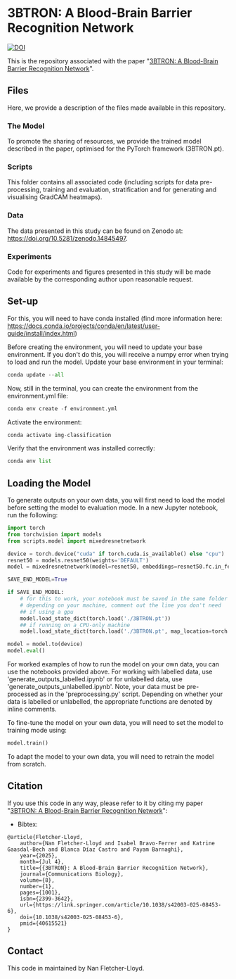 # 3BTRON: A Blood-Brain Barrier Recognition Network

[![DOI](https://zenodo.org/badge/930454393.svg)](https://doi.org/10.5281/zenodo.15682541)

This is the repository associated with the paper "[3BTRON: A Blood-Brain Barrier Recognition Network](https://doi.org/10.1038/s42003-025-08453-6)". 

## Files

Here, we provide a description of the files made available in this repository.

### The Model

To promote the sharing of resources, we provide the trained model described in the paper, optimised for the PyTorch framework (3BTRON.pt).

### Scripts

This folder contains all associated code (including scripts for data pre-processing, training and evaluation, stratification and for generating and visualising GradCAM heatmaps).

### Data

The data presented in this study can be found on Zenodo at: https://doi.org/10.5281/zenodo.14845497.

### Experiments

Code for experiments and figures presented in this study will be made available by the corresponding author upon reasonable request. 

## Set-up

For this, you will need to have conda installed (find more information here: https://docs.conda.io/projects/conda/en/latest/user-guide/install/index.html)

Before creating the environment, you will need to update your base environment. If you don't do this, you will receive a numpy error when trying to load and run the model. Update your base environment in your terminal:
```python
conda update --all
```

Now, still in the terminal, you can create the environment from the environment.yml file:
```python
conda env create -f environment.yml
```

Activate the environment: 
```python
conda activate img-classification
```

Verify that the environment was installed correctly:
```python
conda env list
```

## Loading the Model

To generate outputs on your own data, you will first need to load the model before setting the model to evaluation mode. In a new Jupyter notebook, run the following:
```python
import torch
from torchvision import models
from scripts.model import mixedresnetnetwork

device = torch.device("cuda" if torch.cuda.is_available() else "cpu")
resnet50 = models.resnet50(weights='DEFAULT')
model = mixedresnetnetwork(model=resnet50, embeddings=resnet50.fc.in_features)

SAVE_END_MODEL=True

if SAVE_END_MODEL:
	# for this to work, your notebook must be saved in the same folder as '3BTRON.pt' and the 'scripts' folder.
	# depending on your machine, comment out the line you don't need
    ## if using a gpu
    model.load_state_dict(torch.load('./3BTRON.pt')) 
    ## if running on a CPU-only machine
    model.load_state_dict(torch.load('./3BTRON.pt', map_location=torch.device('cpu'))) 

model = model.to(device)
model.eval()
```
For worked examples of how to run the model on your own data, you can use the notebooks provided above. For working with labelled data, use 'generate_outputs_labelled.ipynb' or for unlabelled data, use 'generate_outputs_unlabelled.ipynb'. Note, your data must be pre-processed as in the 'preprocessing.py' script. Depending on whether your data is labelled or unlabelled, the appropriate functions are denoted by inline comments. 

To fine-tune the model on your own data, you will need to set the model to training mode using:
```python
model.train()
```
To adapt the model to your own data, you will need to retrain the model from scratch.

## Citation

If you use this code in any way, please refer to it by citing my paper "[3BTRON: A Blood-Brain Barrier Recognition Network](https://doi.org/10.1038/s42003-025-08453-6)": 

- Bibtex:
```
@article{Fletcher-Lloyd,
	author={Nan Fletcher-Lloyd and Isabel Bravo-Ferrer and Katrine Gaasdal-Bech and Blanca Díaz Castro and Payam Barnaghi},
	year={2025},
    month={Jul 4},
	title={{3BTRON}: A Blood-Brain Barrier Recognition Network},
	journal={Communications Biology},
	volume={8},
	number={1},
	pages={1001},
	isbn={2399-3642},
	url={https://link.springer.com/article/10.1038/s42003-025-08453-6},
	doi={10.1038/s42003-025-08453-6},
	pmid={40615521}
}
```
## Contact

This code in maintained by Nan Fletcher-Lloyd. 
